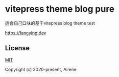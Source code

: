 # vitepress theme blog pure

适合自己口味的基于vitepress blog theme
test

https://fangying.dev

## License

[MIT](https://opensource.org/licenses/MIT)

Copyright (c) 2020-present, Airene
